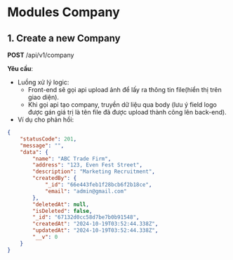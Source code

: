 # Modules Company

## 1. Create a new Company

**POST** /api/v1/company

**Yêu cầu**:

- Luồng xử lý logic:
  - Front-end sẽ gọi api upload ảnh để lấy ra thông tin file(hiển thị trên giao diện).
  - Khi gọi api tạo company, truyền dữ liệu qua body (lưu ý field logo được gán giá trị là tên file đã được upload thành công lên back-end).
- Ví dụ cho phản hồi:

```json
{
    "statusCode": 201,
    "message": "",
    "data": {
        "name": "ABC Trade Firm",
        "address": "123, Even Fest Street",
        "description": "Marketing Recruitment",
        "createdBy": {
            "_id": "66e443feb1f28bcb6f2b18ce",
            "email": "admin@gmail.com"
        },
        "deletedAt": null,
        "isDeleted": false,
        "_id": "67132d0cc58d7be7b0b91548",
        "createdAt": "2024-10-19T03:52:44.338Z",
        "updatedAt": "2024-10-19T03:52:44.338Z",
        "__v": 0
    }
}
```
